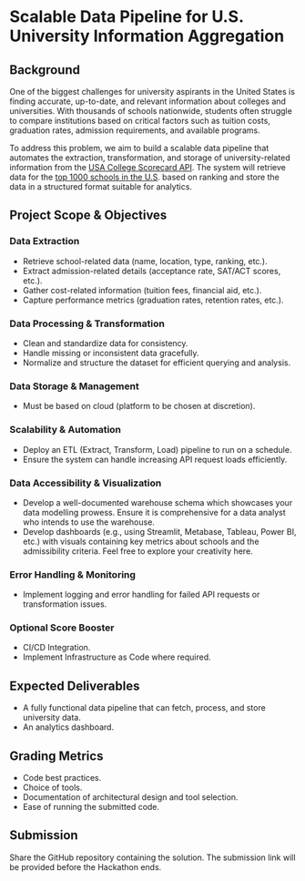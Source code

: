 # Scalable Data Pipeline for U.S. University Information Aggregation

## Background

One of the biggest challenges for university aspirants in the United States is finding accurate, up-to-date, and relevant information about colleges and universities. With thousands of schools nationwide, students often struggle to compare institutions based on critical factors such as tuition costs, graduation rates, admission requirements, and available programs.

To address this problem, we aim to build a scalable data pipeline that automates the extraction, transformation, and storage of university-related information from the [USA College Scorecard API](https://collegescorecard.ed.gov/data/api-documentation/). The system will retrieve data for the [top 1000 schools in the U.S](https://ambitio.club/blog/top-1000-universities-in-usa/). based on ranking and store the data in a structured format suitable for analytics.

## Project Scope & Objectives

### Data Extraction
- Retrieve school-related data (name, location, type, ranking, etc.).
- Extract admission-related details (acceptance rate, SAT/ACT scores, etc.).
- Gather cost-related information (tuition fees, financial aid, etc.).
- Capture performance metrics (graduation rates, retention rates, etc.).

### Data Processing & Transformation
- Clean and standardize data for consistency.
- Handle missing or inconsistent data gracefully.
- Normalize and structure the dataset for efficient querying and analysis.

### Data Storage & Management
- Must be based on cloud (platform to be chosen at discretion).

### Scalability & Automation
- Deploy an ETL (Extract, Transform, Load) pipeline to run on a schedule.
- Ensure the system can handle increasing API request loads efficiently.

### Data Accessibility & Visualization
- Develop a well-documented warehouse schema which showcases your data modelling prowess. Ensure it is comprehensive for a data analyst who intends to use the warehouse.
- Develop dashboards (e.g., using Streamlit, Metabase, Tableau, Power BI, etc.) with visuals containing key metrics about schools and the admissibility criteria. Feel free to explore your creativity here. 

### Error Handling & Monitoring
- Implement logging and error handling for failed API requests or transformation issues.

### Optional Score Booster
- CI/CD Integration.
- Implement Infrastructure as Code where required.

## Expected Deliverables
- A fully functional data pipeline that can fetch, process, and store university data.
- An analytics dashboard.

## Grading Metrics
- Code best practices.
- Choice of tools.
- Documentation of architectural design and tool selection.
- Ease of running the submitted code.

## Submission
Share the GitHub repository containing the solution. The submission link will be provided before the Hackathon ends.
